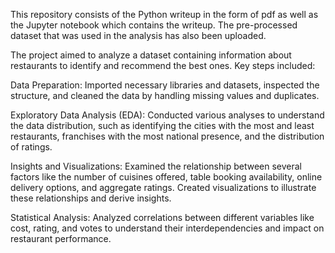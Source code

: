 This repository consists of the Python writeup in the form of pdf as well as the Jupyter notebook which contains the writeup. The pre-processed dataset that was used in the analysis has also been uploaded.

The project aimed to analyze a dataset containing information about restaurants to identify and recommend the best ones. Key steps included:

Data Preparation: Imported necessary libraries and datasets, inspected the structure, and cleaned the data by handling missing values and duplicates.

Exploratory Data Analysis (EDA): Conducted various analyses to understand the data distribution, such as identifying the cities with the most and least restaurants, franchises with the most national presence, and the distribution of ratings.

Insights and Visualizations: Examined the relationship between several factors like the number of cuisines offered, table booking availability, online delivery options, and aggregate ratings. Created visualizations to illustrate these relationships and derive insights.

Statistical Analysis: Analyzed correlations between different variables like cost, rating, and votes to understand their interdependencies and impact on restaurant performance.
